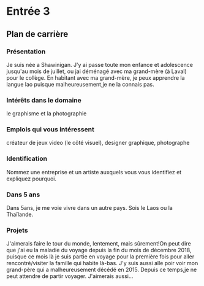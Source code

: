 # Entrée 3
## Plan de carrière

### Présentation
Je suis née a Shawinigan. J'y ai passe toute mon enfance et adolescence jusqu'au mois de juillet, ou jai déménagé avec ma grand-mère (à Laval) pour le collège. En habitant avec ma grand-mère, je peux apprendre la langue lao puisque malheureusement,je ne la connais pas. 

### Intérêts dans le domaine
le graphisme et la photographie 

### Emplois qui vous intéressent
créateur de jeux video (le côté visuel), designer graphique, photographe 

### Identification
Nommez une entreprise et un artiste auxquels vous vous identifiez et expliquez pourquoi. 

### Dans 5 ans
Dans 5ans, je me voie vivre dans un autre pays. Sois le Laos ou la Thaïlande.

### Projets
J'aimerais faire le tour du monde, lentement, mais sûrement!On peut dire que j'ai eu la maladie du voyage depuis la fin du mois de décembre 2018, puisque ce mois là je suis partie en voyage pour la première fois pour aller rencontré/visiter la famille qui habite là-bas. J'y suis aussi alle poir voir mon grand-père qui a malheureusement décédé en 2015. Depuis ce temps,je ne peut attendre de partir voyager.
J'aimerais aussi...